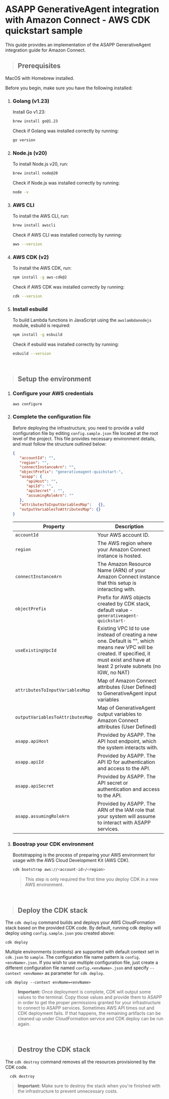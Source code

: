 # ASAPP GenerativeAgent integration with Amazon Connect - AWS CDK quickstart sample

This guide provides an implementation of the ASAPP GenerativeAgent integration guide for Amazon Connect. 

> ## Prerequisites

   MacOS with Homebrew installed.

   Before you begin, make sure you have the following installed:

   1. ### **Golang (v1.23)**  

      Install Go v1.23:
      ```bash
      brew install go@1.23
      ```

      Check if Golang was installed correctly by running:
      ```bash
      go version
      ```

   2. ### **Node.js (v20)**  

      To install Node.js v20, run:
      ```bash
      brew install node@20
      ```

      Check if Node.js was installed correctly by running:
      ```bash
      node -v
      ```

   3. ### **AWS CLI**

      To install the AWS CLI, run:

      ```bash
      brew install awscli
      ```

      Check if AWS CLI was installed correctly by running:

      ```bash
      aws --version
      ```

   4. ### **AWS CDK (v2)**

      To install the AWS CDK, run:

      ```bash
      npm install -g aws-cdk@2
      ```

      Check if AWS CDK was installed correctly by running:

      ```bash
      cdk --version
      ```

   5. ### **Install esbuild**

      To build Lambda functions in JavaScript using the `awslambdanodejs` module, esbuild is required:

      ```bash
      npm install -g esbuild
      ```

      Check if esbuild was installed correctly by running:

      ```bash
      esbuild --version
      ```

<br />

> ## Setup the environment

   1. ### Configure your AWS credentials

      ```bash
      aws configure
      ```

   2. ### Complete the configuration file

      Before deploying the infrastructure, you need to provide a valid configuration file by editing  `config.sample.json` file located at the root level of the project. This file provides necessary environment details, and must follow the structure outlined below:

      ```json
      {
         "accountId": "",
         "region": "",
         "connectInstanceArn": "",
         "objectPrefix": "generativeagent-quickstart-",
         "asapp": {
            "apiHost": "",
            "apiId": "",
            "apiSecret" : "",
            "assumingRoleArn": ""
         },
         "attributesToInputVariablesMap":   {},
         "outputVariablesToAttributesMap": {}
      }
      ```

      | Property                         | Description                                                                                                                                                                                |
      | -------------------------------- | ------------------------------------------------------------------------------------------------------------------------------------------------------------------------------------------ |
      | `accountId`                      | Your AWS account ID.                                                                                                                                                                       |
      | `region`                         | The AWS region where your Amazon Connect instance is hosted.                                                                                                                               |
      | `connectInstanceArn`             | The Amazon Resource Name (ARN) of your Amazon Connect instance that this setup is interacting with.                                                                                        |
      | `objectPrefix`                   | Prefix for AWS objects created by CDK stack, default value - `generativeagent-quickstart-`                                                                                                 |
      | `useExistingVpcId`               | Existing VPC Id to use instead of creating a new one. Default is "", which means new VPC will be created. If specified, it must exist and have at least 2 private subnets (no IGW, no NAT) |
      | `attributesToInputVariablesMap`  | Map of Amazon Connect attributes (User Defined) to GenerativeAgent input variables                                                                                                         |
      | `outputVariablesToAttributesMap` | Map of GenerativeAgent output variables to Amazon Connect attributes (User Defined)                                                                                                        |
      | `asapp.apiHost`                  | Provided by ASAPP. The API host endpoint, which the system interacts with.                                                                                                                 |
      | `asapp.apiId`                    | Provided by ASAPP. The API ID for authentication and access to the API.                                                                                                                    |
      | `asapp.apiSecret`                | Provided by ASAPP. The API secret or authentication and access to the API.                                                                                                                 |
      | `asapp.assumingRoleArn`          | Provided by ASAPP. The ARN of the IAM role that your system will assume to interact with ASAPP services.                                                                                   |


   3. ### Boostrap your CDK environment

      Bootstrapping is the process of preparing your AWS environment for usage with the AWS Cloud Development Kit (AWS CDK).

         ```bash
         cdk bootstrap aws://<account-id>/<region>
         ```

      > This step is only required the first time you deploy CDK in a new AWS environment.

<br />

> ## Deploy the CDK stack

   The `cdk deploy` command builds and deploys your AWS CloudFormation stack based on the provided CDK code. 
   By default, running cdk deploy will deploy using `config.sample.json` you created above:
   
   ```shell
   cdk deploy
   ```
   
   Multiple environments (contexts) are supported with default context set in `cdk.json` to `sample`. The configuration file name pattern is ```config.<envName>.json```. If you wish to use multiple configuration file, just create a different configuration file named ```config.<envName>.json``` and specify ```--context <envName>``` as parameter for `cdk deploy`.

   ```shell
   cdk deploy --context envName=<envName>
   ```
   
> <b>Important:</b> Once deployment is complete, CDK will output some values to the terminal. Copy those values and provide them to ASAPP in order to get the proper permissions granted for your infrastructure to connect to ASAPP services.
> Sometimes AWS API times out and CDK deployment fails. If that happens, the remaining artifacts can be cleaned up under CloudFormation service and CDK deploy can be run again.

<br />

> ## Destroy the CDK stack

   The `cdk destroy` command removes all the resources provisioned by the CDK code.

      cdk destroy

   > <b>Important:</b> Make sure to destroy the stack when you're finished with the infrastructure to prevent unnecessary costs.
